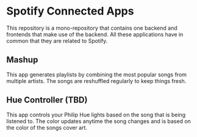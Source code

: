 # Spotify Connected Apps
This repository is a mono-repository that contains one backend and frontends that make use of the backend. All these applications have in common that they are related to Spotify.

## Mashup
This app generates playlists by combining the most popular songs from multiple artists. The songs are reshuffled regularly to keep things fresh.

## Hue Controller (TBD)
This app controls your Philip Hue lights based on the song that is being listened to. The color updates anytime the song changes and is based on the color of the songs cover art.
